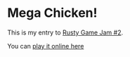 # Mega Chicken!

This is my entry to [Rusty Game Jam #2](https://itch.io/jam/rusty-jam-2).

You can [play it online here](https://bfnightly.bracketproductions.com/megachicken/)